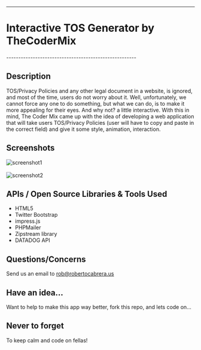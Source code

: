------------------------------------------------------
  <h1> Interactive TOS Generator by TheCoderMix</h1>
------------------------------------------------------

Description
----------------------------------------------------------------------------------------------------------------------------
TOS/Privacy Policies and any other legal document in a website, is ignored, and most of the time, users do not worry about it. Well, unfortunately, we cannot force any one to do something, but what we can do, is to make it more appealing for their eyes. And why not? a little interactive. With this in mind, The Coder Mix came up with the idea of developing a web application that will take users TOS/Privacy Policies (user will have to copy and paste in the correct field) and give it some style, animation, interaction.


Screenshots
-----------------------------------------------------------------------------------------------------------------------------

<img src="http://robertocabrera.us/finalprod/images/screenshot1.png" alt="screenshot1" >
<br><br>
<img src="http://robertocabrera.us/finalprod/images/screenshot2.png" alt="screenshot2">

APIs / Open Source Libraries & Tools Used
-----------------------------------------------------------------------------------------------------------------------------
<ul>
    <li>HTML5</li>
    <li>Twitter Bootstrap</li>
    <li>impress.js</li>
    <li>PHPMailer</li>
    <li>Zipstream library</li>
    <li>DATADOG API</li>
</ul>


Questions/Concerns
-----------------------------------------------------------------------------------------------------------------------------
Send us an email to rob@robertocabrera.us


Have an idea...
-----------------------------------------------------------------------------------------------------------------------------
Want to help to make this app way better, fork this repo, and lets code on...


Never to forget
---------------------------------------------------------------------------------------------------------------------------
To keep calm and code on fellas!

